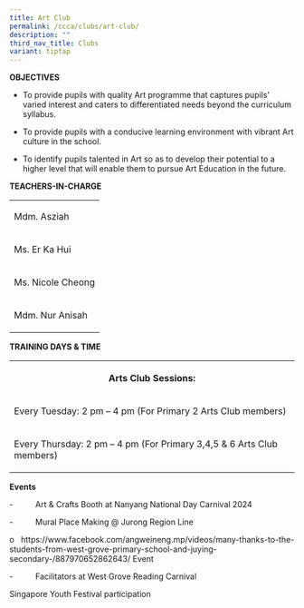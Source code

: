 ```yaml
---
title: Art Club
permalink: /ccca/clubs/art-club/
description: ""
third_nav_title: Clubs
variant: tiptap
---
```

<p><strong>OBJECTIVES</strong>
</p>
<ul>
<li>
<p>To provide pupils with quality Art programme that captures pupils’ varied
interest and caters to differentiated needs beyond the curriculum syllabus.</p>
</li>
<li>
<p>To provide pupils with a conducive learning environment with vibrant Art
culture in the school.</p>
</li>
<li>
<p>To identify pupils talented in Art so as to develop their potential to
a higher level that will enable them to pursue Art Education in the future.</p>
</li>
</ul>
<p><strong>TEACHERS-IN-CHARGE</strong>
</p>
<table style="minWidth: 25px">
<colgroup>
<col>
</colgroup>
<tbody>
<tr>
<td rowspan="1" colspan="1">
<p>Mdm. Asziah</p>
</td>
</tr>
<tr>
<td rowspan="1" colspan="1">
<p>Ms. Er Ka Hui</p>
</td>
</tr>
<tr>
<td rowspan="1" colspan="1">
<p>Ms. Nicole Cheong</p>
</td>
</tr>
<tr>
<td rowspan="1" colspan="1">
<p>Mdm. Nur Anisah</p>
</td>
</tr>
</tbody>
</table>
<p><strong>TRAINING DAYS &amp; TIME</strong>
</p>
<table style="minWidth: 25px">
<colgroup>
<col>
</colgroup>
<tbody>
<tr>
<th rowspan="1" colspan="1">
<p>Arts Club Sessions:</p>
</th>
</tr>
<tr>
<td rowspan="1" colspan="1">
<p>Every Tuesday: 2 pm – 4 pm (For Primary 2 Arts Club members)</p>
</td>
</tr>
<tr>
<td rowspan="1" colspan="1">
<p>Every Thursday: 2 pm – 4 pm (For Primary 3,4,5 &amp; 6 Arts Club members)</p>
</td>
</tr>
</tbody>
</table>
<p><strong>Events</strong>
</p>
<p>-&nbsp;&nbsp;&nbsp;&nbsp;&nbsp;&nbsp;&nbsp;&nbsp;&nbsp; Art &amp; Crafts
Booth at Nanyang National Day Carnival 2024</p>
<p>-&nbsp;&nbsp;&nbsp;&nbsp;&nbsp;&nbsp;&nbsp;&nbsp;&nbsp; Mural Place Making
@ Jurong Region Line</p>
<p>o&nbsp;&nbsp; <a rel="noopener noreferrer nofollow" target="_blank">https://www.facebook.com/angweineng.mp/videos/many-thanks-to-the-students-from-west-grove-primary-school-and-juying-secondary-/887970652862643/</a> Event</p>
<p>-&nbsp;&nbsp;&nbsp;&nbsp;&nbsp;&nbsp;&nbsp;&nbsp;&nbsp; Facilitators at
West Grove Reading Carnival</p>
<p>Singapore Youth Festival participation</p>
<p></p>